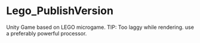 # Lego_PublishVersion
Unity Game based on LEGO microgame.  TIP: Too laggy while rendering. use a preferably powerful processor.
